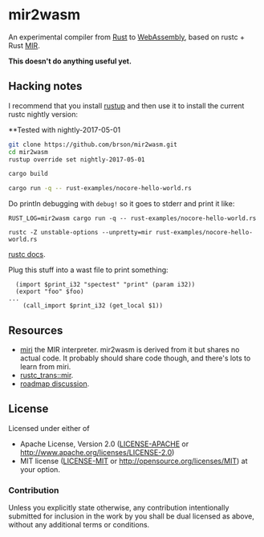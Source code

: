 # mir2wasm

An experimental compiler from [Rust] to [WebAssembly], based on rustc + Rust [MIR].

**This doesn't do anything useful yet.**

## Hacking notes

I recommend that you install [rustup] and then use it to
install the current rustc nightly version:

**Tested with nightly-2017-05-01

```sh
git clone https://github.com/brson/mir2wasm.git
cd mir2wasm
rustup override set nightly-2017-05-01
```

```sh
cargo build
```

```sh
cargo run -q -- rust-examples/nocore-hello-world.rs
```

Do println debugging with `debug!` so it goes to stderr and print it like:

```
RUST_LOG=mir2wasm cargo run -q -- rust-examples/nocore-hello-world.rs
```

```
rustc -Z unstable-options --unpretty=mir rust-examples/nocore-hello-world.rs
```

[rustc docs](https://manishearth.github.io/rust-internals-docs/rustc/index.html).

Plug this stuff into a wast file to print something:

```
  (import $print_i32 "spectest" "print" (param i32))
  (export "foo" $foo)
...
    (call_import $print_i32 (get_local $1))
```

## Resources

* [miri](https://github.com/solson/miri) the MIR interpreter. mir2wasm is derived
  from it but shares no actual code. It probably should share code though, and
  there's lots to learn from miri.
* [rustc_trans::mir](https://github.com/rust-lang/rust/tree/master/src/librustc_trans/mir).
* [roadmap discussion](https://github.com/brson/mir2wasm/issues/17).

## License

Licensed under either of
  * Apache License, Version 2.0 ([LICENSE-APACHE](LICENSE-APACHE) or
    http://www.apache.org/licenses/LICENSE-2.0)
  * MIT license ([LICENSE-MIT](LICENSE-MIT) or
    http://opensource.org/licenses/MIT) at your option.

### Contribution

Unless you explicitly state otherwise, any contribution intentionally submitted
for inclusion in the work by you shall be dual licensed as above, without any
additional terms or conditions.

[Rust]: https://www.rust-lang.org/
[WebAssembly]: https://webassembly.github.io/
[MIR]: https://github.com/rust-lang/rfcs/blob/master/text/1211-mir.md
[rustup]: https://www.rustup.rs
